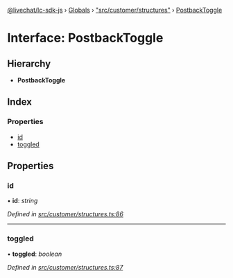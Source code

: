 [@livechat/lc-sdk-js](../README.md) › [Globals](../globals.md) › ["src/customer/structures"](../modules/_src_customer_structures_.md) › [PostbackToggle](_src_customer_structures_.postbacktoggle.md)

# Interface: PostbackToggle

## Hierarchy

* **PostbackToggle**

## Index

### Properties

* [id](_src_customer_structures_.postbacktoggle.md#id)
* [toggled](_src_customer_structures_.postbacktoggle.md#toggled)

## Properties

###  id

• **id**: *string*

*Defined in [src/customer/structures.ts:86](https://github.com/livechat/lc-sdk-js/blob/d0a32c0/src/customer/structures.ts#L86)*

___

###  toggled

• **toggled**: *boolean*

*Defined in [src/customer/structures.ts:87](https://github.com/livechat/lc-sdk-js/blob/d0a32c0/src/customer/structures.ts#L87)*
